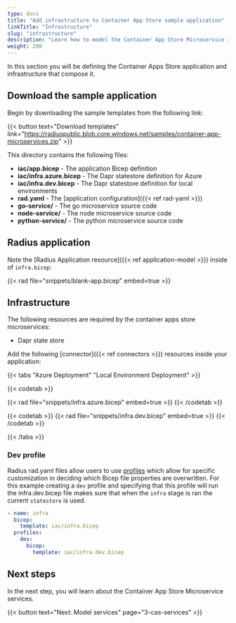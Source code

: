```yaml
---
type: docs
title: "Add infrastructure to Container App Store sample application"
linkTitle: "Infrastructure"
slug: "infrastructure"
description: "Learn how to model the Container App Store Microservice infrastructure in Bicep"
weight: 200
---
```


In this section you will be defining the Container Apps Store application and infrastructure that compose it.

## Download the sample application

Begin by downloading the sample templates from the following link:

{{< button text="Download templates" link="https://radiuspublic.blob.core.windows.net/samples/container-app-microservices.zip" >}}

This directory contains the following files:

- **iac/app.bicep** - The application Bicep definition
- **iac/infra.azure.bicep** - The Dapr statestore definition for Azure
- **iac/infra.dev.bicep** - The Dapr statestore definition for local environments
- **rad.yaml** - The [application configuration]({{< ref rad-yaml >}})
- **go-service/** - The go microservice source code
- **node-service/** - The node microservice source code
- **python-service/** - The python microservice source code

## Radius application

Note the [Radius Application resource]({{< ref application-model >}}) inside of `infra.bicep`:

{{< rad file="snippets/blank-app.bicep" embed=true >}}

## Infrastructure

The following resources are required by the container apps store microservices:

- Dapr state store

Add the following [connector]({{< ref connectors >}}) resources inside your application:

{{< tabs "Azure Deployment" "Local Environment Deployment" >}}

{{< codetab >}}

{{< rad file="snippets/infra.azure.bicep" embed=true >}}
{{< /codetab >}}

{{< codetab >}}
{{< rad file="snippets/infra.dev.bicep" embed=true >}}
{{< /codetab >}}

{{< /tabs >}}

### Dev profile

Radius rad.yaml files allow users to use [profiles](http://localhost:1313/reference/rad-yaml/#profiles) which allow for specific customization in deciding which Bicep file properties are overwritten. For this example creating a `dev` profile and specifying that this profile will run the infra.dev.bicep file makes sure that when the `infra` stage is ran the current `statestore` is used.

```yaml
- name: infra
  bicep:
    template: iac/infra.bicep
  profiles:
    dev:
      bicep:
        template: iac/infra.dev.bicep
```

## Next steps

In the next step, you will learn about the Container App Store Microservice services.

{{< button text="Next: Model services" page="3-cas-services" >}}

